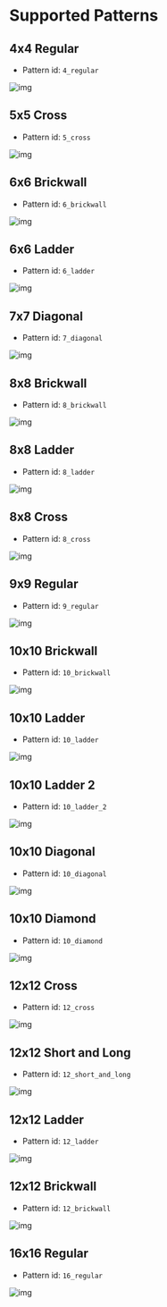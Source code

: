 # Supported Patterns

## 4x4 Regular
-  Pattern id: `4_regular`

![img](./assets/4x4_regular.png)

## 5x5 Cross
- Pattern id: `5_cross`

![img](./assets/5x5_cross.png)

## 6x6 Brickwall
- Pattern id: `6_brickwall`

![img](./assets/6x6_brickwall.png)

## 6x6 Ladder
- Pattern id: `6_ladder`

![img](./assets/6x6_ladder.png)

## 7x7 Diagonal
- Pattern id: `7_diagonal`

![img](./assets/7x7_diagonal.png)

## 8x8 Brickwall
- Pattern id: `8_brickwall`

![img](./assets/8x8_brickwall.png)

## 8x8 Ladder
- Pattern id: `8_ladder`

![img](./assets/8x8_ladder.png)

## 8x8 Cross
- Pattern id: `8_cross`

![img](./assets/8x8_cross.png)

## 9x9 Regular
-  Pattern id: `9_regular`

![img](./assets/9x9_regular.png)

## 10x10 Brickwall
- Pattern id: `10_brickwall`

![img](./assets/10x10_brickwall.png)

## 10x10 Ladder
- Pattern id: `10_ladder`

![img](./assets/10x10_ladder.png)

## 10x10 Ladder 2
- Pattern id: `10_ladder_2`

![img](./assets/10x10_ladder2.png)

## 10x10 Diagonal
- Pattern id: `10_diagonal`

![img](./assets/10x10_diagonal.png)

## 10x10 Diamond
- Pattern id: `10_diamond`

![img](./assets/10x10_diamond.png)

## 12x12 Cross
- Pattern id: `12_cross`

![img](./assets/12x12_cross.png)

## 12x12 Short and Long
- Pattern id: `12_short_and_long`

![img](./assets/12x12_short_and_long.png)

## 12x12 Ladder
- Pattern id: `12_ladder`

![img](./assets/12x12_ladder.png)

## 12x12 Brickwall
- Pattern id: `12_brickwall`

![img](./assets/12x12_brickwall.png)

## 16x16 Regular
-  Pattern id: `16_regular`

![img](./assets/16x16_regular.png)
